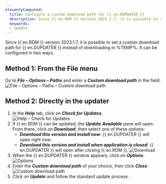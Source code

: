 ```yaml
---
eleventyComputed:
  title: Configure a custom download path for {{ en.DUPDATER }}
  description: Since {{ en.RDM }} version 2023.1.7, it is possible to set a custom download path for {{ en.DUPDATER }} instead of downloading in %TEMP%.
  keywords:
  - update
---
```

Since {{ en.RDM }} version 2023.1.7, it is possible to set a custom download path for {{ en.DUPDATER }} instead of downloading in %TEMP%. It can be configured in two ways.

## Method 1: From the File menu

Go to ***File – Options – Paths*** and enter a ***Custom download path*** in the field.
![File – Options – Paths – Custom download path](https://cdnweb.devolutions.net/docs/en/kb/KB2238.png)

## Method 2: Directly in the updater

1. In the ***Help*** tab, click on ***Check for Updates***.
![Help – Check for Updates](https://cdnweb.devolutions.net/docs/en/kb/KB2239.png)
1. If {{ en.RDM }} can be updated, the ***Update Available*** pane will open. From there, click on ***Download***, then select one of these options:
    * ***Download this version and install now***: {{ en.DUPDATER }} will open right now.
    * ***Download this version and install when application is closed***: {{ en.DUPDATER }} will open after closing {{ en.RDM }}.
![Download](https://cdnweb.devolutions.net/docs/en/kb/KB2240.png)
1. When the {{ en.DUPDATER }} window appears, click on ***Options***.
![Options](https://cdnweb.devolutions.net/docs/en/kb/KB2241.png)
1. Enter the ***Custom download path*** of your choice, then click ***Close***.
![Custom download path](https://cdnweb.devolutions.net/docs/en/kb/KB2242.png)
1. Click on ***Update*** and follow the standard update process.

